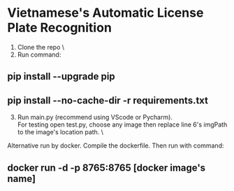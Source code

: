 # Vietnamese's Automatic License Plate Recognition

1. Clone the repo \
2. Run command: 
## pip install --upgrade pip
## pip install --no-cache-dir -r requirements.txt
3. Run main.py (recommend using VScode or Pycharm).\
For testing open test.py, choose any image then replace line 6's imgPath to the image's location path. \

Alternative run by docker. Compile the dockerfile. Then run with command:
## docker run -d -p 8765:8765 [docker image's name]
